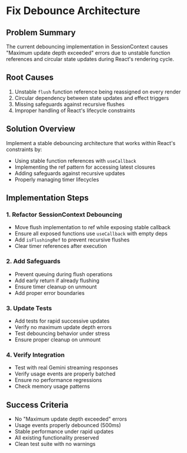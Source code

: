 # Fix Debounce Architecture

## Problem Summary
The current debouncing implementation in SessionContext causes "Maximum update depth exceeded" errors due to unstable function references and circular state updates during React's rendering cycle.

## Root Causes
1. Unstable `flush` function reference being reassigned on every render
2. Circular dependency between state updates and effect triggers
3. Missing safeguards against recursive flushes
4. Improper handling of React's lifecycle constraints

## Solution Overview
Implement a stable debouncing architecture that works within React's constraints by:
- Using stable function references with `useCallback`
- Implementing the ref pattern for accessing latest closures
- Adding safeguards against recursive updates
- Properly managing timer lifecycles

## Implementation Steps

### 1. Refactor SessionContext Debouncing
- Move flush implementation to ref while exposing stable callback
- Ensure all exposed functions use `useCallback` with empty deps
- Add `isFlushingRef` to prevent recursive flushes
- Clear timer references after execution

### 2. Add Safeguards
- Prevent queuing during flush operations
- Add early return if already flushing
- Ensure timer cleanup on unmount
- Add proper error boundaries

### 3. Update Tests
- Add tests for rapid successive updates
- Verify no maximum update depth errors
- Test debouncing behavior under stress
- Ensure proper cleanup on unmount

### 4. Verify Integration
- Test with real Gemini streaming responses
- Verify usage events are properly batched
- Ensure no performance regressions
- Check memory usage patterns

## Success Criteria
- No "Maximum update depth exceeded" errors
- Usage events properly debounced (500ms)
- Stable performance under rapid updates
- All existing functionality preserved
- Clean test suite with no warnings